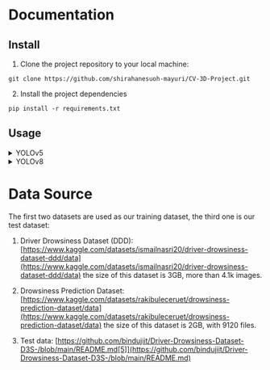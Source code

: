 # Documentation

## Install
1. Clone the project repository to your local machine:
```
git clone https://github.com/shirahanesuoh-mayuri/CV-3D-Project.git
```
  
2. Install the project dependencies
```
pip install -r requirements.txt
```

## Usage

<details>
<summary>YOLOv5</summary>
  
1. Navigate to the yolov8 directory
```
cd CV-3D-Project/code/yolov5
```

2. Train the model
```
python train.py
```

3. Evaluate on the test dataset
```
python evaluation.py
```
</details>


<details>
<summary>YOLOv8</summary>
  
1. Navigate to the yolov8 directory
```
cd CV-3D-Project/code/yolov8
```

2. Train the model
```
python main.py
```

3. Evaluate on the test dataset
```
python evaluation.py
```
</details>



# Data Source
The first two datasets are used as our training dataset, the third one is our test dataset:

1. Driver Drowsiness Dataset (DDD): [https://www.kaggle.com/datasets/ismailnasri20/driver-drowsiness-dataset-ddd/data](https://www.kaggle.com/datasets/ismailnasri20/driver-drowsiness-dataset-ddd/data) the size of this dataset is 3GB, more than 4.1k images.

2. Drowsiness Prediction Dataset: [https://www.kaggle.com/datasets/rakibuleceruet/drowsiness-prediction-dataset/data](https://www.kaggle.com/datasets/rakibuleceruet/drowsiness-prediction-dataset/data) the size of this dataset is 2GB, with 9120 files.

3. Test data: [https://github.com/bindujiit/Driver-Drowsiness-Dataset-D3S-/blob/main/README.md[5]](https://github.com/bindujiit/Driver-Drowsiness-Dataset-D3S-/blob/main/README.md)
